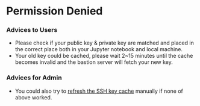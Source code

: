 # Permission Denied

### Advices to Users

* Please check if your public key & private key are matched and placed in the correct place both in your Jupyter notebook and local machine.
* Your old key could be cached, please wait 2\~15 minutes until the cache becomes invalid and the bastion server will fetch your new key.

### Advices for Admin

* You could also try to [refresh the SSH key cache](../../../../configuration/configure-ssh-server.md#how-do-i-refresh-the-ssh-key-cache-manually) manually if none of above worked.
